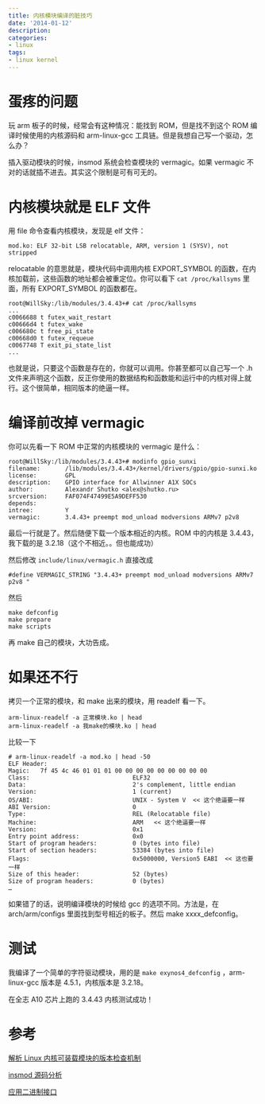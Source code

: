 ```yaml
---
title: 内核模块编译的脏技巧
date: '2014-01-12'
description:
categories:
- linux
tags:
- linux kernel
---
```


# 蛋疼的问题

玩 arm 板子的时候，经常会有这种情况：能找到 ROM，但是找不到这个 ROM 编译时候使用的内核源码和 arm-linux-gcc 工具链。但是我想自己写一个驱动，怎么办？

插入驱动模块的时候，insmod 系统会检查模块的 vermagic。如果 vermagic 不对的话就插不进去。其实这个限制是可有可无的。

# 内核模块就是 ELF 文件

用 file 命令查看内核模块，发现是 elf 文件：

	mod.ko: ELF 32-bit LSB relocatable, ARM, version 1 (SYSV), not stripped
	
relocatable 的意思就是，模块代码中调用内核 EXPORT_SYMBOL 的函数，在内核加载前，这些函数的地址都会被重定位。你可以看下 `cat /proc/kallsyms` 里面，所有 EXPORT_SYMBOL 的函数都在。

	root@WillSky:/lib/modules/3.4.43+# cat /proc/kallsyms
	...
	c0066688 t futex_wait_restart
	c00666d4 t futex_wake
	c006680c t free_pi_state
	c00668d0 t futex_requeue
	c0067748 T exit_pi_state_list
	...

也就是说，只要这个函数是存在的，你就可以调用。你甚至都可以自己写一个 .h 文件来声明这个函数，反正你使用的数据结构和函数能和运行中的内核对得上就行。这个很简单，相同版本的绝逼一样。

# 编译前改掉 vermagic

你可以先看一下 ROM 中正常的内核模块的 vermagic 是什么：

	root@WillSky:/lib/modules/3.4.43+# modinfo gpio_sunxi
	filename:       /lib/modules/3.4.43+/kernel/drivers/gpio/gpio-sunxi.ko
	license:        GPL
	description:    GPIO interface for Allwinner A1X SOCs
	author:         Alexandr Shutko <alex@shutko.ru>
	srcversion:     FAF074F47499E5A9DEFF530
	depends:
	intree:         Y
	vermagic:       3.4.43+ preempt mod_unload modversions ARMv7 p2v8
	
最后一行就是了。然后随便下载一个版本相近的内核。ROM 中的内核是 3.4.43，我下载的是 3.2.18（这个不相近。。但也能成功）

然后修改 `include/linux/vermagic.h` 直接改成

	#define VERMAGIC_STRING "3.4.43+ preempt mod_unload modversions ARMv7 p2v8 "
	
然后

	make defconfig
	make prepare
	make scripts
	
再 make 自己的模块，大功告成。

# 如果还不行

拷贝一个正常的模块，和 make 出来的模块，用 readelf 看一下。

	arm-linux-readelf -a 正常模块.ko | head
	arm-linux-readelf -a 我make的模块.ko | head

比较一下

	# arm-linux-readelf -a mod.ko | head -50
	ELF Header:
  	Magic:   7f 45 4c 46 01 01 01 00 00 00 00 00 00 00 00 00
  	Class:                             ELF32
  	Data:                              2's complement, little endian
  	Version:                           1 (current)
 	OS/ABI:                            UNIX - System V  << 这个绝逼要一样
  	ABI Version:                       0
  	Type:                              REL (Relocatable file)
  	Machine:                           ARM   << 这个绝逼要一样
  	Version:                           0x1		
  	Entry point address:               0x0
  	Start of program headers:          0 (bytes into file)
  	Start of section headers:          53384 (bytes into file)
  	Flags:                             0x5000000, Version5 EABI  << 这也要一样
  	Size of this header:               52 (bytes)
  	Size of program headers:           0 (bytes)
	…

如果错了的话，说明编译模块的时候给 gcc 的选项不同。方法是，在 arch/arm/configs 里面找到型号相近的板子。然后 make xxxx_defconfig。

# 测试

我编译了一个简单的字符驱动模块，用的是 `make exynos4_defconfig` ，arm-linux-gcc 版本是 4.5.1，内核版本是 3.2.18。

在全志 A10 芯片上跑的 3.4.43 内核测试成功！

# 参考

[解析 Linux 内核可装载模块的版本检查机制](http://www.ibm.com/developerworks/cn/linux/l-cn-kernelmodules/)

[insmod 源码分析](http://blog.chinaunix.net/uid-24734229-id-3393925.html)

[应用二进制接口](http://zh.wikipedia.org/zh-cn/应用二进制接口)
